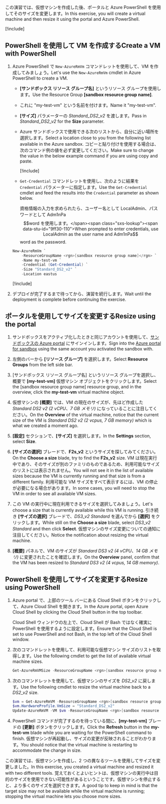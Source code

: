 <span data-ttu-id="9ff30-101">この演習では、仮想マシンを作成した後、ポータルと Azure PowerShell を使用してそのサイズを変更します。</span><span class="sxs-lookup"><span data-stu-id="9ff30-101">In this exercise, you will create a virtual machine and then resize it using the portal and Azure PowerShell.</span></span>

[!include[](../../../includes/azure-sandbox-activate.md)]

## <a name="create-a-vm-with-powershell"></a><span data-ttu-id="9ff30-102">PowerShell を使用して VM を作成する</span><span class="sxs-lookup"><span data-stu-id="9ff30-102">Create a VM with PowerShell</span></span>

1. <span data-ttu-id="9ff30-103">Azure PowerShell で `New-AzureRmVm` コマンドレットを使用して、VM を作成してみましょう。</span><span class="sxs-lookup"><span data-stu-id="9ff30-103">Let's use the `New-AzureRmVm` cmdlet in Azure PowerShell to create a VM.</span></span>
    - <span data-ttu-id="9ff30-104">**<rgn>[サンドボックス リソース グループ名]</rgn>** というリソース グループを使用します。</span><span class="sxs-lookup"><span data-stu-id="9ff30-104">Use the Resource Group **<rgn>[sandbox resource group name]</rgn>**.</span></span>
    - <span data-ttu-id="9ff30-105">これに "my-test-vm" という名前を付けます。</span><span class="sxs-lookup"><span data-stu-id="9ff30-105">Name it "my-test-vm".</span></span>
    - <span data-ttu-id="9ff30-106">**[サイズ]** パラメーターの _Standard_DS2_v2_ を渡します。</span><span class="sxs-lookup"><span data-stu-id="9ff30-106">Pass in _Standard_DS2_v2_ for the **Size** parameter.</span></span>
    - <span data-ttu-id="9ff30-107">Azure サンドボックスで使用できる次のリストから、自分に近い場所を選択します。</span><span class="sxs-lookup"><span data-stu-id="9ff30-107">Select a location close to you from the following list available in the Azure sandbox.</span></span> <span data-ttu-id="9ff30-108">コピーと貼り付けを使用する場合は、次のコマンド例の値を必ず変更してください。</span><span class="sxs-lookup"><span data-stu-id="9ff30-108">Make sure to change the value in the below example command if you are using copy and paste.</span></span>

        [!include[](../../../includes/azure-sandbox-regions-note.md)]

    - <span data-ttu-id="9ff30-109">`Get-Credential` コマンドレットを使用し、次のように結果を `Credential` パラメーターに指定します。</span><span class="sxs-lookup"><span data-stu-id="9ff30-109">Use the `Get-Credential` cmdlet and feed the results into the `Credential` parameter as shown below.</span></span>

       <span data-ttu-id="9ff30-110">資格情報の入力を求められたら、ユーザー名として LocalAdmin、パスワードとして Adm1nPa$$word を使用します。</span><span class="sxs-lookup"><span data-stu-id="9ff30-110">When prompted to enter credentials, use LocalAdmin as the user name and Adm1nPa$$word as the password.</span></span>

    ```powershell
    New-AzureRmVm `
        -ResourceGroupName <rgn>[sandbox resource group name]</rgn> `
        -Name my-test-vm `
        -Credential (Get-Credential) `
        -Size "Standard_DS2_v2" `
        -Location eastus
    ```

    [!include[](../../../includes/azure-cloudshell-copy-paste-tip.md)]


1. <span data-ttu-id="9ff30-111">デプロイが完了するまで待ってから、演習を続行します。</span><span class="sxs-lookup"><span data-stu-id="9ff30-111">Wait until the deployment is complete before continuing the exercise.</span></span>

## <a name="resize-using-the-portal"></a><span data-ttu-id="9ff30-112">ポータルを使用してサイズを変更する</span><span class="sxs-lookup"><span data-stu-id="9ff30-112">Resize using the portal</span></span>

1. <span data-ttu-id="9ff30-113">サンドボックスをアクティブ化したときと同じアカウントを使用して、[サンドボックスの Azure portal](https://portal.azure.com/learn.docs.microsoft.com?azure-portal=true) にサインインします。</span><span class="sxs-lookup"><span data-stu-id="9ff30-113">Sign into the [Azure portal for sandbox](https://portal.azure.com/learn.docs.microsoft.com?azure-portal=true) using the same account you activated the sandbox with.</span></span>

1. <span data-ttu-id="9ff30-114">左側のバーから **[リソース グループ]** を選択します。</span><span class="sxs-lookup"><span data-stu-id="9ff30-114">Select **Resource Groups** from the left side bar.</span></span>

1. <span data-ttu-id="9ff30-115"><rgn>[サンドボックス リソース グループ名]</rgn> というリソース グループを選択し、概要で **[my-test-vm]** 仮想マシン オブジェクトをクリックします。</span><span class="sxs-lookup"><span data-stu-id="9ff30-115">Select the <rgn>[sandbox resource group name]</rgn> resource group, and in the overview, click the **my-test-vm** virtual machine object.</span></span>

1. <span data-ttu-id="9ff30-116">仮想マシンの **[概要]** では、VM の現在のサイズが、先ほど作成した _Standard DS2 v2 (2 vCPU、7 GB メモリ)_ になっていることに注目してください。</span><span class="sxs-lookup"><span data-stu-id="9ff30-116">On the **Overview** of the virtual machine, notice that the current size of the VM is _Standard DS2 v2 (2 vcpus, 7 GB memory)_ which is what we created a moment ago.</span></span>

1. <span data-ttu-id="9ff30-117">**[設定]** セクションで、**[サイズ]** を選択します。</span><span class="sxs-lookup"><span data-stu-id="9ff30-117">In the **Settings** section, select **Size**.</span></span>

1. <span data-ttu-id="9ff30-118">**[サイズの選択]** ブレードで、**F2s_v2** というサイズを探してみてください。</span><span class="sxs-lookup"><span data-stu-id="9ff30-118">On the **Choose a size** blade, try to find the **F2s_v2** size.</span></span> <span data-ttu-id="9ff30-119">VM は現在実行中であり、そのサイズが別のファミリのものであるため、利用可能なサイズのリストには表示されません。</span><span class="sxs-lookup"><span data-stu-id="9ff30-119">You will not see it in the list of available sizes because the VM is currently running and that size is from a different family.</span></span> <span data-ttu-id="9ff30-120">利用可能な VM サイズをすべて表示するには、VM の停止が必要になる場合があります。</span><span class="sxs-lookup"><span data-stu-id="9ff30-120">In some cases, you will need to stop the VM in order to see all available VM sizes.</span></span>

1. <span data-ttu-id="9ff30-121">この VM の実行中に現在利用できるサイズを選択してみましょう。</span><span class="sxs-lookup"><span data-stu-id="9ff30-121">Let's choose a size that is currently available while this VM is running.</span></span> <span data-ttu-id="9ff30-122">引き続き **[サイズの選択]** ブレードで、_DS3_v2 Standard_ を選んでから **[選択]** をクリックします。</span><span class="sxs-lookup"><span data-stu-id="9ff30-122">While still on the **Choose a size** blade, select _DS3_v2 Standard_ and then click **Select**.</span></span> <span data-ttu-id="9ff30-123">仮想マシンのサイズ変更についての通知に注目してください。</span><span class="sxs-lookup"><span data-stu-id="9ff30-123">Notice the notification about resizing the virtual machine.</span></span>

1. <span data-ttu-id="9ff30-124">**[概要]** パネルで、VM のサイズが _Standard DS3 v2 (4 vCPU、14 GB メモリ)_ に変更されたことを確認します。</span><span class="sxs-lookup"><span data-stu-id="9ff30-124">On the **Overview** panel, confirm that the VM has been resized to _Standard DS3 v2 (4 vcpus, 14 GB memory)_.</span></span>

## <a name="resize-using-powershell"></a><span data-ttu-id="9ff30-125">PowerShell を使用してサイズを変更する</span><span class="sxs-lookup"><span data-stu-id="9ff30-125">Resize using PowerShell</span></span>

1. <span data-ttu-id="9ff30-126">Azure portal で、上部のツール バーにある Cloud Shell ボタンをクリックして、Azure Cloud Shell を開きます。</span><span class="sxs-lookup"><span data-stu-id="9ff30-126">In the Azure portal, open Azure Cloud Shell by clicking the Cloud Shell button in the top toolbar.</span></span>

    <span data-ttu-id="9ff30-127">Cloud Shell ウィンドウの左上で、Cloud Shell が Bash ではなく確実に PowerShell を使用するように設定します。</span><span class="sxs-lookup"><span data-stu-id="9ff30-127">Ensure that the Cloud Shell is set to use PowerShell and not Bash, in the top left of the Cloud Shell window.</span></span>

1. <span data-ttu-id="9ff30-128">次のコマンドレットを使用して、利用可能な仮想マシン サイズのリストを取得します。</span><span class="sxs-lookup"><span data-stu-id="9ff30-128">Use the following cmdlet to get the list of available virtual machine sizes.</span></span>

    ```PowerShell
    Get-AzureRmVMSize -ResourceGroupName <rgn>[sandbox resource group name]</rgn> -VMName my-test-vm
    ```

1. <span data-ttu-id="9ff30-129">次のコマンドレットを使用して、仮想マシンのサイズを _DS2_v2_ に戻します。</span><span class="sxs-lookup"><span data-stu-id="9ff30-129">Use the following cmdlet to resize the virtual machine back to a _DS2_v2_ size.</span></span>

    ```PowerShell
    $vm = Get-AzureRmVM -ResourceGroupName <rgn>[sandbox resource group name]</rgn> -VMName my-test-vm
    $vm.HardwareProfile.VmSize = "Standard_DS2_v2"
    Update-AzureRmVM -VM $vm -ResourceGroupName <rgn>[sandbox resource group name]</rgn>
    ```

1. <span data-ttu-id="9ff30-130">PowerShell コマンドが完了するのを待っている間に、**[my-test-vm]** ブレードの **[更新]** ボタンをクリックします。</span><span class="sxs-lookup"><span data-stu-id="9ff30-130">Click the **Refresh** button in the **my-test-vm** blade while you are waiting for the PowerShell command to finish.</span></span> <span data-ttu-id="9ff30-131">仮想マシンが再起動し、サイズの変更が反映されることがわかります。</span><span class="sxs-lookup"><span data-stu-id="9ff30-131">You should notice that the virtual machine is restarting to accommodate the change in size.</span></span>

<span data-ttu-id="9ff30-132">この演習では、仮想マシンを作成し、2 つの異なるツールを使用してサイズを変更しました。</span><span class="sxs-lookup"><span data-stu-id="9ff30-132">In this exercise, you created a virtual machine and resized it with two different tools.</span></span> <span data-ttu-id="9ff30-133">覚えておくとよいヒントは、仮想マシンの実行中は目的のサイズを使用できない可能性があるということです。仮想マシンを停止すると、より多くのサイズを選択できます。</span><span class="sxs-lookup"><span data-stu-id="9ff30-133">A good tip to keep in mind is that the target size may not be available while the virtual machine is running; stopping the virtual machine lets you choose more sizes.</span></span>